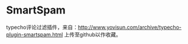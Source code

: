 # SmartSpam

typecho评论过滤插件，来自：http://www.yovisun.com/archive/typecho-plugin-smartspam.html
上传至github以作收藏。
